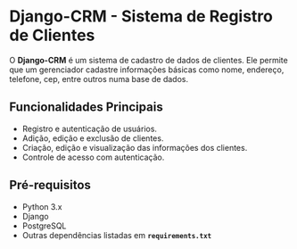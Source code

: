 # **Django-CRM - Sistema de Registro de Clientes**

O **Django-CRM** é um sistema de cadastro de dados de clientes. Ele permite que um gerenciador cadastre informações básicas como nome, endereço, telefone, cep, entre outros numa base de dados.

## **Funcionalidades Principais**

- Registro e autenticação de usuários.
- Adição, edição e exclusão de clientes.
- Criação, edição e visualização das informações dos clientes.
- Controle de acesso com autenticação.

## **Pré-requisitos**

- Python 3.x
- Django
- PostgreSQL
- Outras dependências listadas em **`requirements.txt`**
